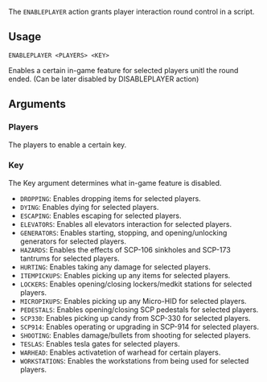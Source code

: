 The `ENABLEPLAYER` action grants player interaction round control in a script.

## Usage
```
ENABLEPLAYER <PLAYERS> <KEY>
```
Enables a certain in-game feature for selected players unitl the round ended. (Can be later disabled by DISABLEPLAYER action)

## Arguments
### Players
The players to enable a certain key.
### Key
The Key argument determines what in-game feature is disabled.
* `DROPPING`: Enables dropping items for selected players.
* `DYING`: Enables dying for selected players.
* `ESCAPING`: Enables escaping for selected players.
* `ELEVATORS`: Enables all elevators interaction for selected players.
* `GENERATORS`: Enables starting, stopping, and opening/unlocking generators for selected players.
* `HAZARDS`: Enables the effects of SCP-106 sinkholes and SCP-173 tantrums for selected players.
* `HURTING`: Enables taking any damage for selected players.
* `ITEMPICKUPS`: Enables picking up any items for selected players.
* `LOCKERS`: Enables opening/closing lockers/medkit stations for selected players.
* `MICROPIKUPS`: Enables picking up any Micro-HID for selected players.
* `PEDESTALS`: Enables opening/closing SCP pedestals for selected players.
* `SCP330`: Enables picking up candy from SCP-330 for selected players.
* `SCP914`: Enables operating or upgrading in SCP-914 for selected players.
* `SHOOTING`: Enables damage/bullets from shooting for selected players.
* `TESLAS`: Enables tesla gates for selected players.
* `WARHEAD`: Enables activatetion of warhead for certain players.
* `WORKSTATIONS`: Enables the workstations from being used for selected players.